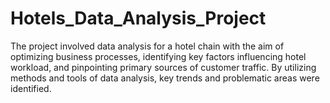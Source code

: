 # Hotels_Data_Analysis_Project
The project involved data analysis for a hotel chain with the aim of optimizing business processes, identifying key factors influencing hotel workload, and pinpointing primary sources of customer traffic. By utilizing methods and tools of data analysis, key trends and problematic areas were identified.

